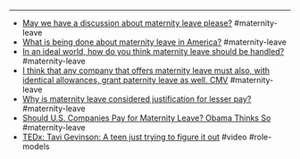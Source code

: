 
 - ---
 - [May we have a discussion about maternity leave please?](http://www.reddit.com/r/TwoXChromosomes/comments/1fm86r/may_we_have_a_discussion_about_maternity_leave/) #maternity-leave
 - [What is being done about maternity leave in America?](http://www.reddit.com/r/BabyBumps/comments/1cyzok/what_is_being_done_about_maternity_leave_in/) #maternity-leave
 - [In an ideal world, how do you think maternity leave should be handled?](http://www.reddit.com/r/TwoXChromosomes/comments/wugwi/in_an_ideal_world_how_do_you_think_maternity/) #maternity-leave
 - [I think that any company that offers maternity leave must also, with identical allowances, grant paternity leave as well. CMV](http://www.reddit.com/r/changemyview/comments/1kw05u/i_think_that_any_company_that_offers_maternity/) #maternity-leave
 - [Why is maternity leave considered justification for lesser pay?](http://www.reddit.com/r/TwoXChromosomes/comments/10g2ok/why_is_maternity_leave_considered_justification/) #maternity-leave
 - [Should U.S. Companies Pay for Maternity Leave? Obama Thinks So](http://www.theblaze.com/stories/2014/06/23/should-u-s-companies-pay-for-maternity-leave-obama-thinks-so/) #maternity-leave
 - [TEDx: Tavi Gevinson: A teen just trying to figure it out](http://www.ted.com/talks/tavi_gevinson_a_teen_just_trying_to_figure_it_out) #video #role-models
